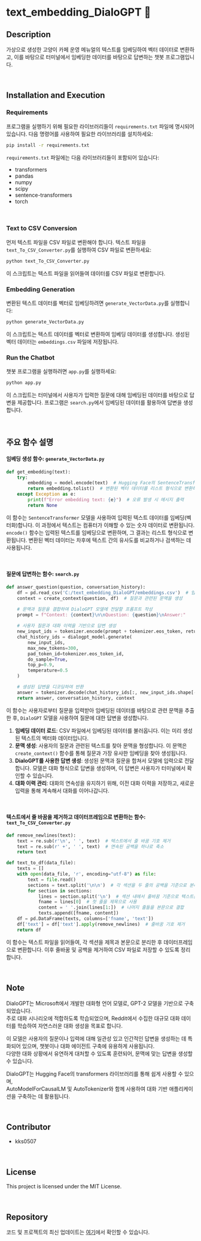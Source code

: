 # text_embedding_DialoGPT 🐾

## Description
가상으로 생성한 고양이 카페 운영 메뉴얼의 텍스트를 임베딩하여 벡터 데이터로 변환하고, 이를 바탕으로 터미널에서 임베딩한 데이터를 바탕으로 답변하는 챗봇 프로그램입니다. 

<br>

## Installation and Execution

### Requirements
프로그램을 실행하기 위해 필요한 라이브러리들이 `requirements.txt` 파일에 명시되어 있습니다. 다음 명령어를 사용하여 필요한 라이브러리를 설치하세요:

```bash
pip install -r requirements.txt
```

`requirements.txt` 파일에는 다음 라이브러리들이 포함되어 있습니다:
- transformers
- pandas
- numpy
- scipy
- sentence-transformers
- torch

<br>

### Text to CSV Conversion
먼저 텍스트 파일을 CSV 파일로 변환해야 합니다. 텍스트 파일을 `text_To_CSV_Converter.py`를 실행하여 CSV 파일로 변환하세요:

```bash
python text_To_CSV_Converter.py
```

이 스크립트는 텍스트 파일을 읽어들여 데이터를 CSV 파일로 변환합니다.

### Embedding Generation
변환된 텍스트 데이터를 벡터로 임베딩하려면 `generate_VectorData.py`를 실행합니다:

```bash
python generate_VectorData.py
```

이 스크립트는 텍스트 데이터를 벡터로 변환하여 임베딩 데이터를 생성합니다. 생성된 벡터 데이터는 `embeddings.csv` 파일에 저장됩니다.

### Run the Chatbot
챗봇 프로그램을 실행하려면 `app.py`를 실행하세요:

```bash
python app.py
```

이 스크립트는 터미널에서 사용자가 입력한 질문에 대해 임베딩된 데이터를 바탕으로 답변을 제공합니다. 프로그램은 `search.py`에서 임베딩된 데이터를 활용하여 답변을 생성합니다.

<br>

## 주요 함수 설명

#### 임베딩 생성 함수: `generate_VectorData.py`
```python
def get_embedding(text):
    try:
        embedding = model.encode(text)  # Hugging Face의 SentenceTransformer 모델을 사용해 텍스트를 벡터로 변환
        return embedding.tolist()  # 변환된 벡터 데이터를 리스트 형식으로 변환하여 저장
    except Exception as e:
        print(f"Error embedding text: {e}")  # 오류 발생 시 메시지 출력
        return None
```
이 함수는 `SentenceTransformer` 모델을 사용하여 입력된 텍스트 데이터를 임베딩(벡터화)합니다. 이 과정에서 텍스트는 컴퓨터가 이해할 수 있는 숫자 데이터로 변환됩니다. `encode()` 함수는 입력된 텍스트를 임베딩으로 변환하며, 그 결과는 리스트 형식으로 변환됩니다. 변환된 벡터 데이터는 차후에 텍스트 간의 유사도를 비교하거나 검색하는 데 사용됩니다.

<br>

#### 질문에 답변하는 함수: `search.py`
```python
def answer_question(question, conversation_history):
    df = pd.read_csv('C:/text_embedding_DialoGPT/embeddings.csv')  # 임베딩된 CSV 파일 불러오기
    context = create_context(question, df)  # 질문과 관련된 문맥을 생성

    # 문맥과 질문을 결합하여 DialoGPT 모델에 전달할 프롬프트 작성
    prompt = f"Context: {context}\n\nQuestion: {question}\nAnswer:"
    
    # 사용자 질문과 대화 이력을 기반으로 답변 생성
    new_input_ids = tokenizer.encode(prompt + tokenizer.eos_token, return_tensors='pt')
    chat_history_ids = dialogpt_model.generate(
        new_input_ids,
        max_new_tokens=300,
        pad_token_id=tokenizer.eos_token_id,
        do_sample=True,
        top_p=0.9,
        temperature=0.5
    )

    # 생성된 답변을 디코딩하여 반환
    answer = tokenizer.decode(chat_history_ids[:, new_input_ids.shape[-1]:][0], skip_special_tokens=True)
    return answer, conversation_history, context
```
이 함수는 사용자로부터 질문을 입력받아 임베딩된 데이터를 바탕으로 관련 문맥을 추출한 후, `DialoGPT` 모델을 사용하여 질문에 대한 답변을 생성합니다. 

1. **임베딩 데이터 로드**: CSV 파일에서 임베딩된 데이터를 불러옵니다. 이는 미리 생성된 텍스트의 벡터화 데이터입니다.
2. **문맥 생성**: 사용자의 질문과 관련된 텍스트를 찾아 문맥을 형성합니다. 이 문맥은 `create_context()` 함수를 통해 질문과 가장 유사한 임베딩을 찾아 생성됩니다.
3. **DialoGPT를 사용한 답변 생성**: 생성된 문맥과 질문을 합쳐서 모델에 입력으로 전달합니다. 모델은 대화 형식으로 답변을 생성하며, 이 답변은 사용자가 터미널에서 확인할 수 있습니다.
4. **대화 이력 관리**: 대화의 연속성을 유지하기 위해, 이전 대화 이력을 저장하고, 새로운 입력을 통해 계속해서 대화를 이어나갑니다.

<br>

#### 텍스트에서 줄 바꿈을 제거하고 데이터프레임으로 변환하는 함수: `text_To_CSV_Converter.py`
```python
def remove_newlines(text):
    text = re.sub(r'\n', ' ', text)  # 텍스트에서 줄 바꿈 기호 제거
    text = re.sub(r' +', ' ', text)  # 연속된 공백을 하나로 축소
    return text

def text_to_df(data_file):
    texts = []
    with open(data_file, 'r', encoding="utf-8") as file:
        text = file.read()
        sections = text.split('\n\n')  # 각 섹션을 두 줄의 공백을 기준으로 분리
        for section in sections:
            lines = section.split('\n')  # 섹션 내에서 줄바꿈 기준으로 텍스트를 나눔
            fname = lines[0]  # 첫 줄을 제목으로 사용
            content = ' '.join(lines[1:])  # 나머지 줄들을 본문으로 결합
            texts.append([fname, content])
    df = pd.DataFrame(texts, columns=['fname', 'text'])
    df['text'] = df['text'].apply(remove_newlines)  # 줄바꿈 기호 제거
    return df
```
이 함수는 텍스트 파일을 읽어들여, 각 섹션을 제목과 본문으로 분리한 후 데이터프레임으로 변환합니다. 이후 줄바꿈 및 공백을 제거하여 CSV 파일로 저장할 수 있도록 정리합니다.

<br>

## Note
DialoGPT는 Microsoft에서 개발한 대화형 언어 모델로, GPT-2 모델을 기반으로 구축되었습니다.  
주로 대화 시나리오에 적합하도록 학습되었으며, Reddit에서 수집한 대규모 대화 데이터를 학습하여 자연스러운 대화 생성을 목표로 합니다.  

이 모델은 사용자의 질문이나 입력에 대해 일관성 있고 인간적인 답변을 생성하는 데 특화되어 있으며, 챗봇이나 대화 에이전트 구축에 유용하게 사용됩니다.  
다양한 대화 상황에서 유연하게 대처할 수 있도록 훈련되어, 문맥에 맞는 답변을 생성할 수 있습니다.  

DialoGPT는 Hugging Face의 transformers 라이브러리를 통해 쉽게 사용할 수 있으며,  
AutoModelForCausalLM 및 AutoTokenizer와 함께 사용하여 대화 기반 애플리케이션을 구축하는 데 활용됩니다.

<br>

## Contributor
- kks0507

<br>

## License
This project is licensed under the MIT License.

<br>

## Repository
코드 및 프로젝트의 최신 업데이트는 [여기](https://github.com/kks0507/text_embedding_DialoGPT.git)에서 확인할 수 있습니다.
